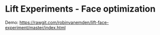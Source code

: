 # Lift Experiments - Face optimization

Demo: https://rawgit.com/robinvanemden/lift-face-experiment/master/index.html
